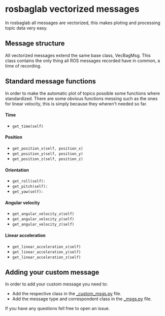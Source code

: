 # rosbaglab vectorized messages 

In rosbaglab all messages are vectorized, this makes ploting and processing topic data very easy.

## Message structure

All vectorized messages extend the same base class, VecBagMsg. This class contains the only thing all ROS messages recorded have in common, a time of recording.

## Standard message functions

In order to make the automatic plot of topics possible some functions where standardized. There are some obvious functions messing such as the ones for linear velocity, this is simply because they wheren't needed so far.

#### Time
* `get_time(self)`
#### Position
* `get_position_x(self, position_x)`
* `get_position_y(self, position_y)`
* `get_position_z(self, position_z)`
#### Orientation
* `get_roll(self):`
* `get_pitch(self):`
* `get_yaw(self):`
#### Angular velocity
* `get_angular_velocity_x(self)`
* `get_angular_velocity_y(self)`
* `get_angular_velocity_z(self)`
#### Linear acceleration
* `get_linear_acceleration_x(self)`
* `get_linear_acceleration_y(self)`
* `get_linear_acceleration_z(self)`
## Adding your custom message

In order to add your custom message you need to:
* Add the respective class in the [_custom_msgs.py](_custom_msgs.py) file.
* Add the message type and correspondent class in the [_msgs.py](_msgs.py) file.

If you have any questions fell free to open an issue.
